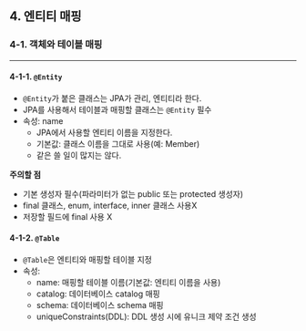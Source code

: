 ## 4. 엔티티 매핑

### 4-1. 객체와 테이블 매핑

___

#### 4-1-1. `@Entity`

- `@Entity`가 붙은 클래스는 JPA가 관리, 엔티티라 한다.
- JPA를 사용해서 테이블과 매핑할 클래스는 `@Entity` 필수
- 속성: name
    - JPA에서 사용할 엔티티 이름을 지정한다.
    - 기본값: 클래스 이름을 그대로 사용(예: Member)
    - 같은 쓸 일이 많지는 않다.

**주의할 점**

- 기본 생성자 필수(파라미터가 없는 public 또는 protected 생성자)
- final 클래스, enum, interface, inner 클래스 사용X
- 저장할 필드에 final 사용 X

#### 4-1-2. `@Table`

- `@Table`은 엔티티와 매핑할 테이블 지정
- 속성:
    - name: 매핑할 테이블 이름(기본값: 엔티티 이름을 사용)
    - catalog: 데이터베이스 catalog 매핑
    - schema: 데이터베이스 schema 매핑
    - uniqueConstraints(DDL): DDL 생성 시에 유니크 제약 조건 생성